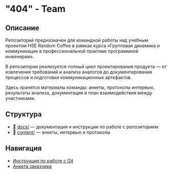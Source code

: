 # "404" - Team

## Описание
Репозиторий предназначен для командной работы над учебным проектом HSE Random Coffee в рамках курса «Групповая динамика и коммуникации в профессиональной практике программной инженерии».

В репозитории реализуется полный цикл проектирования продукта — от извлечения требований и анализа аналогов до документирования процессов и подготовки коммуникационных артефактов.

Здесь хранятся материалы команды: анкеты, протоколы интервью, результаты анализа, документация и план взаимодействия между участниками.

## Структура
- 📄 [docs/](./docs) — документация и инструкции по работе с репозиторием
- 📂 [content/](./content) — анкеты, интервью и протоколы

## Навигация
- [Инструкция по работе с Git](./docs/workflow.md)
- [Анкета заказчика](./content/questionnaire.md)
